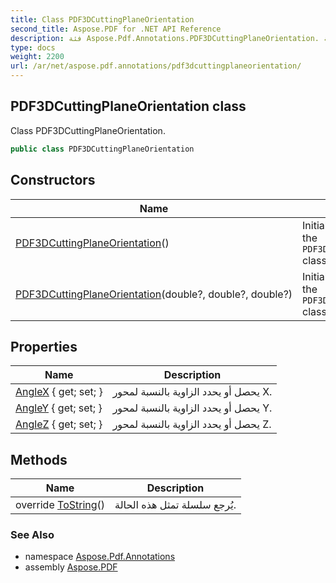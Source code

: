 ```yaml
---
title: Class PDF3DCuttingPlaneOrientation
second_title: Aspose.PDF for .NET API Reference
description: فئة Aspose.Pdf.Annotations.PDF3DCuttingPlaneOrientation. فئة PDF3DCuttingPlaneOrientation
type: docs
weight: 2200
url: /ar/net/aspose.pdf.annotations/pdf3dcuttingplaneorientation/
---
```

## PDF3DCuttingPlaneOrientation class

Class PDF3DCuttingPlaneOrientation.

```csharp
public class PDF3DCuttingPlaneOrientation
```

## Constructors

| Name | Description |
| --- | --- |
| [PDF3DCuttingPlaneOrientation](pdf3dcuttingplaneorientation/#constructor)() | Initializes a new instance of the `PDF3DCuttingPlaneOrientation` class. |
| [PDF3DCuttingPlaneOrientation](pdf3dcuttingplaneorientation/#constructor_1)(double?, double?, double?) | Initializes a new instance of the `PDF3DCuttingPlaneOrientation` class. |

## Properties

| Name | Description |
| --- | --- |
| [AngleX](../../aspose.pdf.annotations/pdf3dcuttingplaneorientation/anglex/) { get; set; } | يحصل أو يحدد الزاوية بالنسبة لمحور X. |
| [AngleY](../../aspose.pdf.annotations/pdf3dcuttingplaneorientation/angley/) { get; set; } | يحصل أو يحدد الزاوية بالنسبة لمحور Y. |
| [AngleZ](../../aspose.pdf.annotations/pdf3dcuttingplaneorientation/anglez/) { get; set; } | يحصل أو يحدد الزاوية بالنسبة لمحور Z. |

## Methods

| Name | Description |
| --- | --- |
| override [ToString](../../aspose.pdf.annotations/pdf3dcuttingplaneorientation/tostring/)() | يُرجع سلسلة تمثل هذه الحالة. |

### See Also

* namespace [Aspose.Pdf.Annotations](../../aspose.pdf.annotations/)
* assembly [Aspose.PDF](../../)